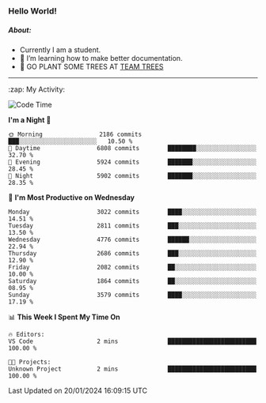 ### Hello World!

##### About:
- Currently I am a student.
- 🌱 I’m learning how to make better documentation.
- 🌱 GO PLANT SOME TREES AT [TEAM TREES](https://teamtrees.org/)

---
  <summary>:zap: My Activity:</summary>
  
<!--START_SECTION:waka-->
![Code Time](http://img.shields.io/badge/Code%20Time-1%2C268%20hrs%2028%20mins-blue)

**I'm a Night 🦉** 

```text
🌞 Morning                2186 commits        ███░░░░░░░░░░░░░░░░░░░░░░   10.50 % 
🌆 Daytime                6808 commits        ████████░░░░░░░░░░░░░░░░░   32.70 % 
🌃 Evening                5924 commits        ███████░░░░░░░░░░░░░░░░░░   28.45 % 
🌙 Night                  5902 commits        ███████░░░░░░░░░░░░░░░░░░   28.35 % 
```
📅 **I'm Most Productive on Wednesday** 

```text
Monday                   3022 commits        ████░░░░░░░░░░░░░░░░░░░░░   14.51 % 
Tuesday                  2811 commits        ███░░░░░░░░░░░░░░░░░░░░░░   13.50 % 
Wednesday                4776 commits        ██████░░░░░░░░░░░░░░░░░░░   22.94 % 
Thursday                 2686 commits        ███░░░░░░░░░░░░░░░░░░░░░░   12.90 % 
Friday                   2082 commits        ██░░░░░░░░░░░░░░░░░░░░░░░   10.00 % 
Saturday                 1864 commits        ██░░░░░░░░░░░░░░░░░░░░░░░   08.95 % 
Sunday                   3579 commits        ████░░░░░░░░░░░░░░░░░░░░░   17.19 % 
```


📊 **This Week I Spent My Time On** 

```text
🔥 Editors: 
VS Code                  2 mins              █████████████████████████   100.00 % 

🐱‍💻 Projects: 
Unknown Project          2 mins              █████████████████████████   100.00 % 
```


 Last Updated on 20/01/2024 16:09:15 UTC
<!--END_SECTION:waka-->
